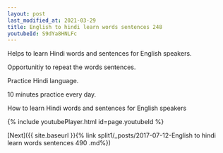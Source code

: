 ```yaml
---
layout: post
last_modified_at: 2021-03-29
title: English to hindi learn words sentences 248 
youtubeId: S9dYa8HNLFc
---
```

 
 
Helps to learn Hindi words and sentences for English speakers.

Opportunitiy to repeat the words sentences. 

Practice Hindi language. 
 
10 minutes practice every day. 
 
How to learn Hindi words and sentences for English speakers 
 
{% include youtubePlayer.html id=page.youtubeId %}
 
 
[Next]({{ site.baseurl }}{% link  split1/_posts/2017-07-12-English to hindi learn words sentences 490 .md%})
 
